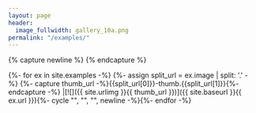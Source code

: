 ```yaml
---
layout: page
header:
  image_fullwidth: gallery_10a.png
permalink: "/examples/"
---
```


{% capture newline %}
{% endcapture %}

{%- for ex in site.examples -%}
{%- assign split_url = ex.image | split: '.' -%}
{%- capture thumb_url -%}{{split_url[0]}}-thumb.{{split_url[1]}}{%- endcapture -%}
|[![]({{ site.urlimg }}{{ thumb_url }})]({{ site.baseurl }}{{ ex.url }}){%- cycle "", "", "", newline -%}{%- endfor -%}
